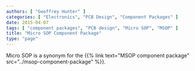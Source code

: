 ```yaml
---
authors: [ "Geoffrey Hunter" ]
categories: [ "Electronics", "PCB Design", "Component Packages" ]
date: 2015-04-07
tags: [ "component packages", "PCB design", "Micro SOP", "MSOP" ]
title: "Micro SOP Component Package"
type: "page"
---
```


Micro SOP is a synonym for the {{% link text="MSOP component package" src="../msop-component-package" %}}.
